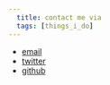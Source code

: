 ```yaml
---
  title: contact me via
  tags: [things_i_do]
---
```


* [email](mailto:hello@zeespencer.com)
* [twitter](http://twitter.com/zspencer)
* [github](http://github.com/zspencer)
